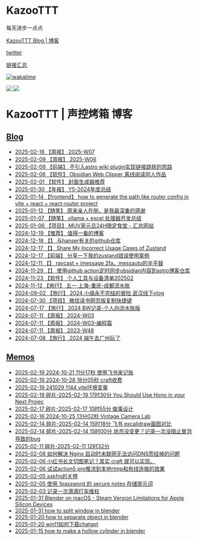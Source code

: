 # KazooTTT
每天进步一点点

[KazooTTT Blog | 博客](https://blog.kazoottt.top)

[twitter](https://x.com/KazooTTT)

[链接汇总](https://bento.me/kazoottt)

[![wakatime](https://wakatime.com/badge/user/d3dc2570-e4bf-4469-b0c2-127b495e8b91.svg)](https://wakatime.com/@d3dc2570-e4bf-4469-b0c2-127b495e8b91)

<a href="https://github.com/anuraghazra/github-readme-stats">
  <img align="left" src="https://github-readme-stats.vercel.app/api?username=KazooTTT&theme=radical" />
</a>

<a href="https://github.com/anuraghazra/github-readme-stats">
  <img src="https://github-readme-stats.vercel.app/api/top-langs/?username=KazooTTT&theme=radical" />
</a>

# KazooTTT | 声控烤箱 博客
## [Blog](https://blog.kazoottt.top/posts/)
<!-- BLOG-POST-LIST:START -->
 - [2025-02-16 【周报】 2025-W07](https://blog.kazoottt.top/posts/2025-W07/)
 - [2025-02-09 【周报】 2025-W06](https://blog.kazoottt.top/posts/2025-W06/)
 - [2025-02-09 【前端】 不引入astro wiki plugin实现链接跳转的思路](https://blog.kazoottt.top/posts/redirect-links-without-astro-wiki-plugin/)
 - [2025-02-06 【软件】 Obsidian Web Clipper 离线阅读同人作品](https://blog.kazoottt.top/posts/obsidian-web-clipper-offline-reading-fanfics/)
 - [2025-02-01 【软件】 封面生成器推荐](https://blog.kazoottt.top/posts/cover-generator/)
 - [2025-01-30 【年报】 Y5-2024年度总结](https://blog.kazoottt.top/posts/2024-annual-summary/)
 - [2025-01-14 【frontend】 how to generate the path like router config in vite + react + react-router project](https://blog.kazoottt.top/posts/how-to-generate-the-path-like-router-config-in-vite-react-react-router-project/)
 - [2025-01-12 【随笔】 原来亲人在侧，是我最深重的感谢](https://blog.kazoottt.top/posts/plain-and-simple-is-true/)
 - [2025-01-07 【随笔】 ollama + excel 处理器开发总结](https://blog.kazoottt.top/posts/ollama-excel-processor-development-summary/)
 - [2025-01-06 【项目】 MUV家元旦24H限定食堂 - 汇总网站](https://blog.kazoottt.top/posts/milklovemuv/)
 - [2024-12-19 【推荐】 值得一看的博客](https://blog.kazoottt.top/posts/blogs-worth-reading/)
 - [2024-12-18 【】 与hanser有关的github仓库](https://blog.kazoottt.top/posts/hanser-repository/)
 - [2024-12-17 【】 Share My Incorrect Usage Cases of Zustand](https://blog.kazoottt.top/posts/share-my-incorrect-usage-case-of-zustand-en/)
 - [2024-12-17 【前端】 分享一下我的zustand错误使用案例](https://blog.kazoottt.top/posts/zustand-use-record/)
 - [2024-12-11 【】 raycast + imessage 2fa，messauto的半平替](https://blog.kazoottt.top/posts/raycast-imessage-2fa/)
 - [2024-11-29 【】 使用github action定时同步obsidian内容到astro博客仓库](https://blog.kazoottt.top/posts/synchronize-profiles-to-remote-and-local-on-a-regular-basis/)
 - [2024-11-23 【软件】 个人工具与设备清单202502](https://blog.kazoottt.top/posts/personal-tools-and-equipment-inventory-202502/)
 - [2024-11-12 【旅行】 五一 上海-重庆-成都流水账](https://blog.kazoottt.top/posts/may-1st-shanghai-chongqing-chengdu-flow-account/)
 - [2024-09-02 【旅行】 2024 小缘永不完结的冒险 武汉线下vlog](https://blog.kazoottt.top/posts/yukari-2024-live/)
 - [2024-07-30 【项目】 微信读书网页版复制快捷键](https://blog.kazoottt.top/posts/wechat-reading-web-version-copy-shortcut/)
 - [2024-07-17 【旅行】 2024 BW记录-个人向流水账版](https://blog.kazoottt.top/posts/bw-record-personal-notes/)
 - [2024-07-11 【周报】 2024-W03](https://blog.kazoottt.top/posts/2024-W03/)
 - [2024-07-11 【周报】 2024-W03-编程篇](https://blog.kazoottt.top/posts/2024-W03-programming/)
 - [2024-07-11 【周报】 2023-W48](https://blog.kazoottt.top/posts/2023-W48/)
 - [2024-07-08 【旅行】 2024 端午去广州玩了](https://blog.kazoottt.top/posts/duanwu-guangzhou-trip/)<!-- BLOG-POST-LIST:END -->

## [Memos](https://blog.kazoottt.top/notes/)
<!-- MEMO-POST-LIST:START -->
 - [2025-02-19 2024-10-21 11分17秒 使用飞书来记账](https://blog.kazoottt.top/notes/fragmented-notes-2025-02-19-21-08-36/)
 - [2025-02-19 2024-10-28 18分05秒 craft收费](https://blog.kazoottt.top/notes/fragmented-notes-2025-02-19-21-11-13/)
 - [2025-02-19 241029 1144 vite环境变量](https://blog.kazoottt.top/notes/fragmented-notes-2025-02-19-21-11-25/)
 - [2025-02-19 碎片-2025-02-19 17时30分 You Should Use Hono in your Next Projec](https://blog.kazoottt.top/notes/fragmented-notes-2025-02-19-17-30-55/)
 - [2025-02-17 碎片-2025-02-17 10时55分 做事设计](https://blog.kazoottt.top/notes/fragmented-notes-2025-02-17-10-55-29/)
 - [2025-02-16 2024-10-25 13分02秒 Vintage Camera Lab](https://blog.kazoottt.top/notes/fragmented-notes-2025-02-16-23-41-18/)
 - [2025-02-14 碎片-2025-02-14 15时18分 飞书 excalidraw画图对比](https://blog.kazoottt.top/notes/fragmented-notes-2025-02-14-15-18-56/)
 - [2025-02-14 碎片-2025-02-14 15时00分 状态没变更？记录一次没阻止冒泡导致的bug](https://blog.kazoottt.top/notes/fragmented-notes-2025-02-14-15-00-49/)
 - [2025-02-11 碎片-2025-02-11 12时32分](https://blog.kazoottt.top/notes/fragmented-notes-2025-02-11-12-32-42/)
 - [2025-02-08 如何解决 Nginx 启动时未联网无法访问DNS而挂掉的问题](https://blog.kazoottt.top/notes/nginx-startup-fix-configure-local-hosts-file/)
 - [2025-02-06 小红书长文切图笔记？其实 craft 就可以实现。](https://blog.kazoottt.top/notes/use-craft-to-cut-the-long-text-note-of-xiaohongshu/)
 - [2025-02-06 试试action5 pro推流到本地rtmp和有线连接的效果](https://blog.kazoottt.top/notes/action5-pro-obs-rtmp/)
 - [2025-02-05 askfm的关停](https://blog.kazoottt.top/notes/askfm-shutdown/)
 - [2025-02-05 使用 1password 的 secure notes 存储提示词](https://blog.kazoottt.top/notes/use-1password-secure-notes-to-store-prompt-templates/)
 - [2025-02-03 记录一次滴滴打车维权](https://blog.kazoottt.top/notes/record-a-ride-sharing-complaint/)
 - [2025-01-31 Blender on macOS - Steam Version Limitations for Apple Silicon Devices](https://blog.kazoottt.top/notes/blender-macos-steam-version-limitations/)
 - [2025-01-31 how to split window in blender](https://blog.kazoottt.top/notes/split-window-in-blender/)
 - [2025-01-20 how to separate object in blender](https://blog.kazoottt.top/notes/how-to-separate-object-in-blender/)
 - [2025-01-20 win11如何下载chatgpt](https://blog.kazoottt.top/notes/win11chatgpt/)
 - [2025-01-15 how to make a hollow cylinder in blender](https://blog.kazoottt.top/notes/how-to-make-a-hollow-cylinder-in-blender/)<!-- MEMO-POST-LIST:END -->

